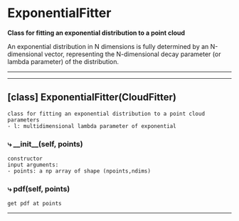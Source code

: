 # ExponentialFitter  
  
**Class for fitting an exponential distribution to a point cloud**

An exponential distribution in N dimensions is fully determined by an N-dimensional vector, representing the N-dimensional decay parameter (or lambda parameter) of the distribution. 
- - -
  
  
- - -
## [class] ExponentialFitter(CloudFitter)  
```text  
class for fitting an exponential distribution to a point cloud  
parameters  
- l: multidimensional lambda parameter of exponential  
```  
### &#10551; \_\_init\_\_(self, points)  
```text  
constructor  
input arguments:  
- points: a np array of shape (npoints,ndims)  
```  
### &#10551; pdf(self, points)  
```text  
get pdf at points  
```  
- - -  
  
